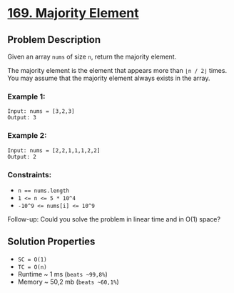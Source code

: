 # [169. Majority Element](https://leetcode.com/problems/majority-element/description)

## Problem Description

Given an array `nums` of size `n`, return the majority element.

The majority element is the element that appears more than `⌊n / 2⌋` times. You may assume that the majority element always exists in the array.



### Example 1:
```
Input: nums = [3,2,3]
Output: 3
```
### Example 2:
```
Input: nums = [2,2,1,1,1,2,2]
Output: 2
```

### Constraints:

* `n == nums.length`
* `1 <= n <= 5 * 10^4`
* `-10^9 <= nums[i] <= 10^9`


Follow-up: Could you solve the problem in linear time and in O(1) space?

## Solution Properties
* `SC = O(1)`
* `TC = O(n)`
* Runtime ~ 1 ms (`beats ~99,8%`)
* Memory ~ 50,2 mb (`beats ~60,1%`)